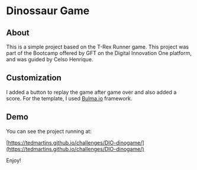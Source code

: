 # Dinossaur Game

## About

This is a simple project based on the T-Rex Runner game. This project was part of the Bootcamp offered by GFT on the Digital Innovation One platform, and was guided by Celso Henrique.

## Customization

I added a button to replay the game after game over and also added a score. For the template, I  used [Bulma.io](https://bulma.io) framework.

## Demo

You can see the project running at:

[https://tedmartins.github.io/challenges/DIO-dinogame/](https://tedmartins.github.io/challenges/DIO-dinogame/)

Enjoy!
